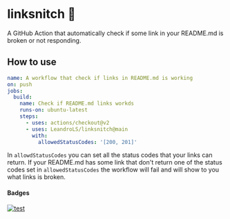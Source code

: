 # linksnitch 🔗

A GitHub Action that automatically check if some link in your README.md is broken or not responding.

## How to use
```yml
name: A workflow that check if links in README.md is working
on: push
jobs:
  build:
    name: Check if README.md links workds
    runs-on: ubuntu-latest
    steps:
      - uses: actions/checkout@v2
      - uses: LeandroLS/linksnitch@main
        with:
          allowedStatusCodes: '[200, 201]'
```
In `allowdStatusCodes` you can set all the status codes that your links can return. If your README.md has some link that don't return one of the status codes set in `allowedStatusCodes` the workflow will fail and will show to you what links is broken.

#### Badges
[![test](https://github.com/LeandroLS/linksnitch/actions/workflows/test.yml/badge.svg?branch=main)](https://github.com/LeandroLS/linksnitch/actions/workflows/test.yml)
